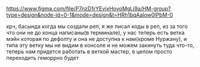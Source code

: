 https://www.figma.com/file/P7nzD1rYEvjxHovoMgLj9a/HM-group?type=design&node-id=0-1&mode=design&t=HRh1bqAalow0lPbM-0

 крч, басында когда мы создали реп, я же писал коды в реп, из за того что они не до конца написаны(в терминале), у нас теперь есть ветка мэйн которая по дефолту и она не доступна к нам(кроме Нуржану), и типа эту ветку мы не видим в консоле и не можем закинуть туда что-то, теперь нам придется работать в веткой мастер, в целом просто переходить геморрно будет
